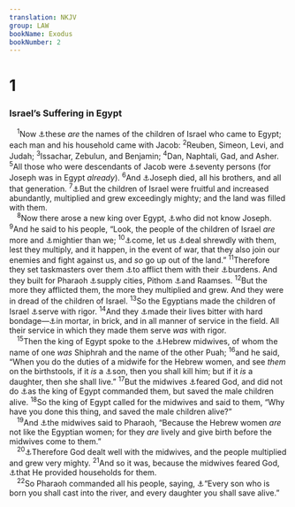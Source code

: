 ```yaml
---
translation: NKJV
group: LAW
bookName: Exodus 
bookNumber: 2
---
```


<div class="title"><h1>1</h1><h3>Israel’s Suffering in Egypt</h3></div>
<span class="verse xu_1_1"> <sup>1</sup>Now <a data-toggle="tooltip" data-placement="bottom" title="Gen. 46:8–27; Ex. 6:14–16">⚓</a>these <i>are</i> the names of the children of Israel who came to Egypt; each man and his household came with Jacob: </span>
<span class="verse xu_1_2"><sup>2</sup>Reuben, Simeon, Levi, and Judah; </span>
<span class="verse xu_1_3"><sup>3</sup>Issachar, Zebulun, and Benjamin; </span>
<span class="verse xu_1_4"><sup>4</sup>Dan, Naphtali, Gad, and Asher. </span>
<span class="verse xu_1_5"><sup>5</sup>All those who were descendants of Jacob were <a data-toggle="tooltip" data-placement="bottom" title="Gen. 46:26, 27; (Deut. 10:22)">⚓</a>seventy persons (for Joseph was in Egypt <i>already</i>). </span>
<span class="verse xu_1_6"><sup>6</sup>And <a data-toggle="tooltip" data-placement="bottom" title="Gen. 50:26; Acts 7:15">⚓</a>Joseph died, all his brothers, and all that generation. </span>
<span class="verse xu_1_7"><sup>7</sup><a data-toggle="tooltip" data-placement="bottom" title="Gen. 12:2; 28:3; 35:11; 46:3; 47:27; 48:4; Num. 22:3; Deut. 1:10, 11; 26:5; Ps. 105:24; Acts 7:17">⚓</a>But the children of Israel were fruitful and increased abundantly, multiplied and grew exceedingly mighty; and the land was filled with them.<br/></span>
<span class="verse xu_1_8"> <sup>8</sup>Now there arose a new king over Egypt, <a data-toggle="tooltip" data-placement="bottom" title="Acts 7:18, 19">⚓</a>who did not know Joseph. </span>
<span class="verse xu_1_9"><sup>9</sup>And he said to his people, “Look, the people of the children of Israel <i>are</i> more and <a data-toggle="tooltip" data-placement="bottom" title="Gen. 26:16">⚓</a>mightier than we; </span>
<span class="verse xu_1_10"><sup>10</sup><a data-toggle="tooltip" data-placement="bottom" title="Ps. 83:3, 4">⚓</a>come, let us <a data-toggle="tooltip" data-placement="bottom" title="Ps. 105:25; (Prov. 16:25); Acts 7:19">⚓</a>deal shrewdly with them, lest they multiply, and it happen, in the event of war, that they also join our enemies and fight against us, and <i>so</i> go up out of the land.” </span>
<span class="verse xu_1_11"><sup>11</sup>Therefore they set taskmasters over them <a data-toggle="tooltip" data-placement="bottom" title="Gen. 15:13; Ex. 3:7; 5:6">⚓</a>to afflict them with their <a data-toggle="tooltip" data-placement="bottom" title="Ex. 1:14; 2:11; 5:4–9; 6:6">⚓</a>burdens. And they built for Pharaoh <a data-toggle="tooltip" data-placement="bottom" title="1 Kin. 9:19; 2 Chr. 8:4">⚓</a>supply cities, Pithom <a data-toggle="tooltip" data-placement="bottom" title="Gen. 47:11">⚓</a>and Raamses. </span>
<span class="verse xu_1_12"><sup>12</sup>But the more they afflicted them, the more they multiplied and grew. And they were in dread of the children of Israel. </span>
<span class="verse xu_1_13"><sup>13</sup>So the Egyptians made the children of Israel <a data-toggle="tooltip" data-placement="bottom" title="Gen. 15:13; Ex. 5:7–19">⚓</a>serve with rigor. </span>
<span class="verse xu_1_14"><sup>14</sup>And they <a data-toggle="tooltip" data-placement="bottom" title="Ex. 2:23; 6:9; Num. 20:15; (Acts 7:19, 34)">⚓</a>made their lives bitter with hard bondage—<a data-toggle="tooltip" data-placement="bottom" title="Ps. 81:6">⚓</a>in mortar, in brick, and in all manner of service in the field. All their service in which they made them serve <i>was</i> with rigor.<br/></span>
<span class="verse xu_1_15"> <sup>15</sup>Then the king of Egypt spoke to the <a data-toggle="tooltip" data-placement="bottom" title="Ex. 2:6">⚓</a>Hebrew midwives, of whom the name of one <i>was</i> Shiphrah and the name of the other Puah; </span>
<span class="verse xu_1_16"><sup>16</sup>and he said, “When you do the duties of a midwife for the Hebrew women, and see <i>them</i> on the birthstools, if it <i>is</i> a <a data-toggle="tooltip" data-placement="bottom" title="Matt. 2:16; Acts 7:19">⚓</a>son, then you shall kill him; but if it <i>is</i> a daughter, then she shall live.” </span>
<span class="verse xu_1_17"><sup>17</sup>But the midwives <a data-toggle="tooltip" data-placement="bottom" title="Ex. 1:21; Prov. 16:6">⚓</a>feared God, and did not do <a data-toggle="tooltip" data-placement="bottom" title="Dan. 3:16, 18; Acts 4:18–20; 5:29">⚓</a>as the king of Egypt commanded them, but saved the male children alive. </span>
<span class="verse xu_1_18"><sup>18</sup>So the king of Egypt called for the midwives and said to them, “Why have you done this thing, and saved the male children alive?”<br/></span>
<span class="verse xu_1_19"> <sup>19</sup>And <a data-toggle="tooltip" data-placement="bottom" title="Josh. 2:4; 2 Sam. 17:19, 20">⚓</a>the midwives said to Pharaoh, “Because the Hebrew women <i>are</i> not like the Egyptian women; for they <i>are</i> lively and give birth before the midwives come to them.”<br/></span>
<span class="verse xu_1_20"> <sup>20</sup><a data-toggle="tooltip" data-placement="bottom" title="Gen. 15:1; Ruth 2:12; (Prov. 11:18); Eccl. 8:12; (Is. 3:10); Heb. 6:10">⚓</a>Therefore God dealt well with the midwives, and the people multiplied and grew very mighty. </span>
<span class="verse xu_1_21"><sup>21</sup>And so it was, because the midwives feared God, <a data-toggle="tooltip" data-placement="bottom" title="1 Sam. 2:35; 2 Sam. 7:11, 13, 27, 29; 1 Kin. 2:24; 11:38; (Ps. 127:1)">⚓</a>that He provided households for them.<br/></span>
<span class="verse xu_1_22"> <sup>22</sup>So Pharaoh commanded all his people, saying, <a data-toggle="tooltip" data-placement="bottom" title="Acts 7:19">⚓</a>“Every son who is born you shall cast into the river, and every daughter you shall save alive.”<br/></span>
